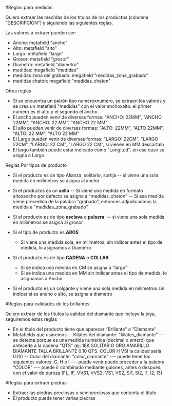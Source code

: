 #Reglas para medidas

Quiero extraer las medidas de los títulos de los productos (columna "DESCRIPCION") y siguiendo las siguientes reglas.

Las valores a extraer pueden ser: 
- Ancho: metafield "ancho"
- Alto: metafield "alto"
- Largo: metafield "largo"
- Grosor: metafield "grosor"
- Diametro: metafield "diametro"
- medidas: megafield "medidas"
- medidas zona del grabado: megafield "medidas_zona_grabado"
- medidas chatón: megafield "medidas_chaton"

Otras reglas
- Si se encuentra un patrón tipo numeroxnumero, se extraen los valores y se crea un metafield "medidas" con el valor anchoxalto. el primer número es el alto y el segundo el ancho
- El ancho pueden venir de diversas formas: "ANCHO: 22MM", "ANCHO 22MM", "ANCHO: 22 MM", "ANCHO 22 MM"
- El alto pueden venir de diversas formas: "ALTO: 22MM", "ALTO 22MM", "ALTO: 22 MM", "ALTO 22 MM"
- El Largo pueden venir de diversas formas: "LARGO: 22CM", "LARGO 22CM", "LARGO: 22 CM", "LARGO 22 CM", si vienen en MM descartalo
- El largo también puede estar indicado como "Longitud", en ese caso se asigna a Largo

Reglas Por tipos de producto
- Si el producto es de tipo Alianza, solitario, sortija
-- si viene una sola medida en milímetros se asigna al ancho
- Si el productos es un **sello**
    -- Si viene una medida en formato altoxancho por defecto se asigna a "medidas_chaton"
    -- Si esa medida viene precedida de la palabra "grabado", entonces adjudicadmos la medida a "medidas_zona_grabado"
- Si el producto es de tipo **esclava** o **pulsera**:
    -- si viene una sola medida en milímetros se asigna al grosor
- Si el tipo de producto es **AROS**
  - Si viene una medida sola, en milimetros, sin indicar antes el tipo de medida, lo asignamos a Diametro
- Si el producto es de tipo **CADENA** o **COLLAR**
  - Si se indica una medida en CM se asigna a "largo"
  - Si se indica una medida en MM sin indicar antes el tipo de medida, lo asignamos a Ancho

- Si el producto es un colgante y viene una sola medida en milímetros sin indicar si es ancho o alto, se asigna a diametro


#Reglas para calidades de los brillantes

Quiero extraer de los títulos la calidad del diamante que incluye la joya, seguiremos estas reglas
- En el titulo del producto tiene que aparecer "Brillante" o "Diamante"
- Metafields que usaremos
  -- Kilates del diamante: "kilates_diamante"
    --- se detecta porque es una medida numérica (decimal o entero) que antecede a la cadena "QTS" (ej: 18K SOLITARIO ORO AMARILLO DIAMANTE TALLA BRILLANTE 0.10 QTS. COLOR H VSI la calidad sería 0.10)
  -- Color del diamante: "color_diamante"
    --- puede tener los siguientes valores: G, H o I
    --- puede venir puede preceder a la palabra "COLOR"
    --- puede ir combinado mediante guiones, antes o después, con el valor de pureza (FL, IF, VVS1, VVS2, VS1, VS2, SI1, SI2, I1, I2, I3)
    

#Reglas para extraer piedras
- Extraer las piedras preciosas o semipreciosas que contenta el título
- El producto puede tener varias piedras